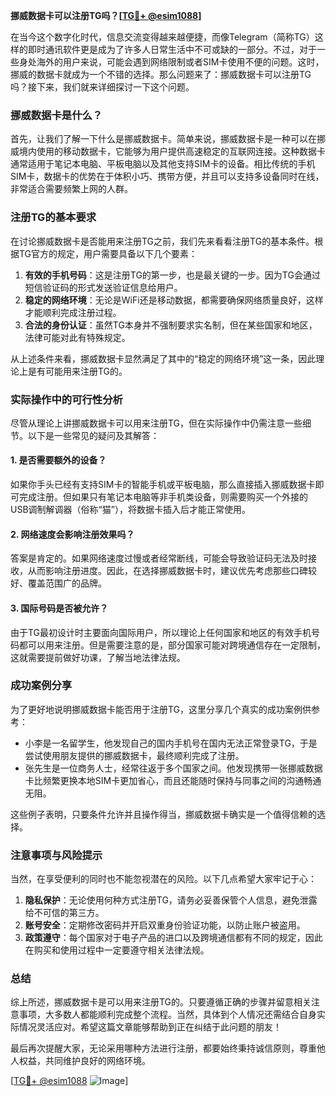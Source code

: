 **挪威数据卡可以注册TG吗？[[TG💪+ @esim1088](https://t.me/s/esim1088)]**

在当今这个数字化时代，信息交流变得越来越便捷，而像Telegram（简称TG）这样的即时通讯软件更是成为了许多人日常生活中不可或缺的一部分。不过，对于一些身处海外的用户来说，可能会遇到网络限制或者SIM卡使用不便的问题。这时，挪威的数据卡就成为一个不错的选择。那么问题来了：挪威数据卡可以注册TG吗？接下来，我们就来详细探讨一下这个问题。

### 挪威数据卡是什么？

首先，让我们了解一下什么是挪威数据卡。简单来说，挪威数据卡是一种可以在挪威境内使用的移动数据卡，它能够为用户提供高速稳定的互联网连接。这种数据卡通常适用于笔记本电脑、平板电脑以及其他支持SIM卡的设备。相比传统的手机SIM卡，数据卡的优势在于体积小巧、携带方便，并且可以支持多设备同时在线，非常适合需要频繁上网的人群。

### 注册TG的基本要求

在讨论挪威数据卡是否能用来注册TG之前，我们先来看看注册TG的基本条件。根据TG官方的规定，用户需要具备以下几个要素：

1. **有效的手机号码**：这是注册TG的第一步，也是最关键的一步。因为TG会通过短信验证码的形式发送验证信息给用户。
2. **稳定的网络环境**：无论是WiFi还是移动数据，都需要确保网络质量良好，这样才能顺利完成注册过程。
3. **合法的身份认证**：虽然TG本身并不强制要求实名制，但在某些国家和地区，法律可能对此有特殊规定。

从上述条件来看，挪威数据卡显然满足了其中的“稳定的网络环境”这一条，因此理论上是有可能用来注册TG的。

### 实际操作中的可行性分析

尽管从理论上讲挪威数据卡可以用来注册TG，但在实际操作中仍需注意一些细节。以下是一些常见的疑问及其解答：

#### 1. 是否需要额外的设备？
如果你手头已经有支持SIM卡的智能手机或平板电脑，那么直接插入挪威数据卡即可完成注册。但如果只有笔记本电脑等非手机类设备，则需要购买一个外接的USB调制解调器（俗称“猫”），将数据卡插入后才能正常使用。

#### 2. 网络速度会影响注册效果吗？
答案是肯定的。如果网络速度过慢或者经常断线，可能会导致验证码无法及时接收，从而影响注册进度。因此，在选择挪威数据卡时，建议优先考虑那些口碑较好、覆盖范围广的品牌。

#### 3. 国际号码是否被允许？
由于TG最初设计时主要面向国际用户，所以理论上任何国家和地区的有效手机号码都可以用来注册。但是需要注意的是，部分国家可能对跨境通信存在一定限制，这就需要提前做好功课，了解当地法律法规。

### 成功案例分享

为了更好地说明挪威数据卡能否用于注册TG，这里分享几个真实的成功案例供参考：

- 小李是一名留学生，他发现自己的国内手机号在国内无法正常登录TG，于是尝试使用朋友提供的挪威数据卡，最终顺利完成了注册。
- 张先生是一位商务人士，经常往返于多个国家之间。他发现携带一张挪威数据卡比频繁更换本地SIM卡更加省心，而且还能随时保持与同事之间的沟通畅通无阻。

这些例子表明，只要条件允许并且操作得当，挪威数据卡确实是一个值得信赖的选择。

### 注意事项与风险提示

当然，在享受便利的同时也不能忽视潜在的风险。以下几点希望大家牢记于心：

1. **隐私保护**：无论使用何种方式注册TG，请务必妥善保管个人信息，避免泄露给不可信的第三方。
2. **账号安全**：定期修改密码并开启双重身份验证功能，以防止账户被盗用。
3. **政策遵守**：每个国家对于电子产品的进口以及跨境通信都有不同的规定，因此在购买和使用过程中一定要遵守相关法律法规。

### 总结

综上所述，挪威数据卡是可以用来注册TG的。只要遵循正确的步骤并留意相关注意事项，大多数人都能顺利完成整个流程。当然，具体到个人情况还需结合自身实际情况灵活应对。希望这篇文章能够帮助到正在纠结于此问题的朋友！

最后再次提醒大家，无论采用哪种方法进行注册，都要始终秉持诚信原则，尊重他人权益，共同维护良好的网络环境。

[[TG💪+ @esim1088](https://t.me/s/esim1088) ![Image](https://i.postimg.cc/4NQfJmqS/Snipaste-2025-05-13-00-14-12.png)]